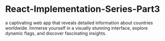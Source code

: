 # React-Implementation-Series-Part3
 a captivating web app that reveals detailed information about countries worldwide. Immerse yourself in a visually stunning interface, explore dynamic flags, and discover fascinating insights.
